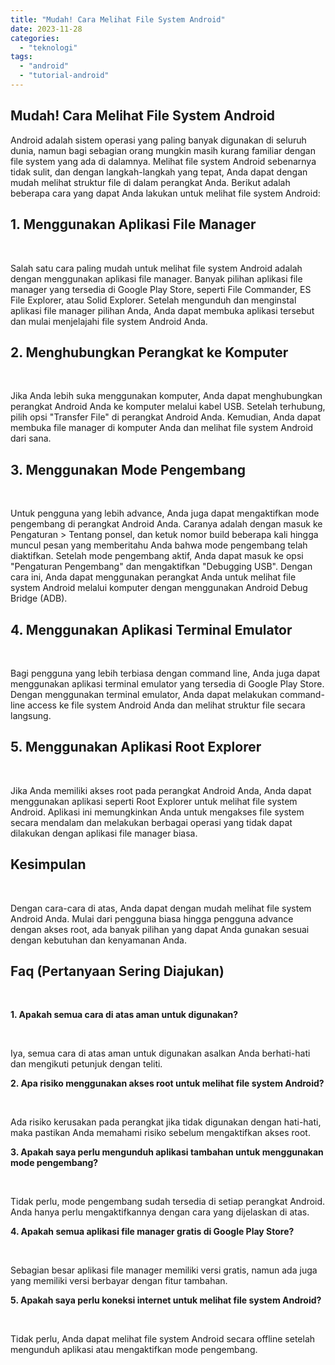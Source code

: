 ```yaml
---
title: "Mudah! Cara Melihat File System Android"
date: 2023-11-28
categories: 
  - "teknologi"
tags: 
  - "android"
  - "tutorial-android"
---
```


## Mudah! Cara Melihat File System Android

Android adalah sistem operasi yang paling banyak digunakan di seluruh dunia, namun bagi sebagian orang mungkin masih kurang familiar dengan file system yang ada di dalamnya. Melihat file system Android sebenarnya tidak sulit, dan dengan langkah-langkah yang tepat, Anda dapat dengan mudah melihat struktur file di dalam perangkat Anda. Berikut adalah beberapa cara yang dapat Anda lakukan untuk melihat file system Android:

## 1\. Menggunakan Aplikasi File Manager

 

Salah satu cara paling mudah untuk melihat file system Android adalah dengan menggunakan aplikasi file manager. Banyak pilihan aplikasi file manager yang tersedia di Google Play Store, seperti File Commander, ES File Explorer, atau Solid Explorer. Setelah mengunduh dan menginstal aplikasi file manager pilihan Anda, Anda dapat membuka aplikasi tersebut dan mulai menjelajahi file system Android Anda.

## 2\. Menghubungkan Perangkat ke Komputer

 

Jika Anda lebih suka menggunakan komputer, Anda dapat menghubungkan perangkat Android Anda ke komputer melalui kabel USB. Setelah terhubung, pilih opsi "Transfer File" di perangkat Android Anda. Kemudian, Anda dapat membuka file manager di komputer Anda dan melihat file system Android dari sana.

## 3\. Menggunakan Mode Pengembang

 

Untuk pengguna yang lebih advance, Anda juga dapat mengaktifkan mode pengembang di perangkat Android Anda. Caranya adalah dengan masuk ke Pengaturan > Tentang ponsel, dan ketuk nomor build beberapa kali hingga muncul pesan yang memberitahu Anda bahwa mode pengembang telah diaktifkan. Setelah mode pengembang aktif, Anda dapat masuk ke opsi "Pengaturan Pengembang" dan mengaktifkan "Debugging USB". Dengan cara ini, Anda dapat menggunakan perangkat Anda untuk melihat file system Android melalui komputer dengan menggunakan Android Debug Bridge (ADB).

## 4\. Menggunakan Aplikasi Terminal Emulator

 

Bagi pengguna yang lebih terbiasa dengan command line, Anda juga dapat menggunakan aplikasi terminal emulator yang tersedia di Google Play Store. Dengan menggunakan terminal emulator, Anda dapat melakukan command-line access ke file system Android Anda dan melihat struktur file secara langsung.

## 5\. Menggunakan Aplikasi Root Explorer

 

Jika Anda memiliki akses root pada perangkat Android Anda, Anda dapat menggunakan aplikasi seperti Root Explorer untuk melihat file system Android. Aplikasi ini memungkinkan Anda untuk mengakses file system secara mendalam dan melakukan berbagai operasi yang tidak dapat dilakukan dengan aplikasi file manager biasa.

## Kesimpulan

 

Dengan cara-cara di atas, Anda dapat dengan mudah melihat file system Android Anda. Mulai dari pengguna biasa hingga pengguna advance dengan akses root, ada banyak pilihan yang dapat Anda gunakan sesuai dengan kebutuhan dan kenyamanan Anda.

## Faq (Pertanyaan Sering Diajukan)

 

**1\. Apakah semua cara di atas aman untuk digunakan?**

 

Iya, semua cara di atas aman untuk digunakan asalkan Anda berhati-hati dan mengikuti petunjuk dengan teliti.

**2\. Apa risiko menggunakan akses root untuk melihat file system Android?**

 

Ada risiko kerusakan pada perangkat jika tidak digunakan dengan hati-hati, maka pastikan Anda memahami risiko sebelum mengaktifkan akses root.

**3\. Apakah saya perlu mengunduh aplikasi tambahan untuk menggunakan mode pengembang?**

 

Tidak perlu, mode pengembang sudah tersedia di setiap perangkat Android. Anda hanya perlu mengaktifkannya dengan cara yang dijelaskan di atas.

**4\. Apakah semua aplikasi file manager gratis di Google Play Store?**

 

Sebagian besar aplikasi file manager memiliki versi gratis, namun ada juga yang memiliki versi berbayar dengan fitur tambahan.

**5\. Apakah saya perlu koneksi internet untuk melihat file system Android?**

 

Tidak perlu, Anda dapat melihat file system Android secara offline setelah mengunduh aplikasi atau mengaktifkan mode pengembang.
